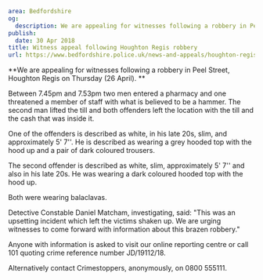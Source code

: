 ```yaml
area: Bedfordshire
og:
  description: We are appealing for witnesses following a robbery in Peel Street, Houghton Regis on Thursday (26 April).
publish:
  date: 30 Apr 2018
title: Witness appeal following Houghton Regis robbery
url: https://www.bedfordshire.police.uk/news-and-appeals/houghton-regis-robbery-april18
```

**We are appealing for witnesses following a robbery in Peel Street, Houghton Regis on Thursday (26 April). **

Between 7.45pm and 7.53pm two men entered a pharmacy and one threatened a member of staff with what is believed to be a hammer. The second man lifted the till and both offenders left the location with the till and the cash that was inside it.

One of the offenders is described as white, in his late 20s, slim, and approximately 5' 7''. He is described as wearing a grey hooded top with the hood up and a pair of dark coloured trousers.

The second offender is described as white, slim, approximately 5' 7'' and also in his late 20s. He was wearing a dark coloured hooded top with the hood up.

Both were wearing balaclavas.

Detective Constable Daniel Matcham, investigating, said: "This was an upsetting incident which left the victims shaken up. We are urging witnesses to come forward with information about this brazen robbery."

Anyone with information is asked to visit our online reporting centre or call 101 quoting crime reference number JD/19112/18.

Alternatively contact Crimestoppers, anonymously, on 0800 555111.
